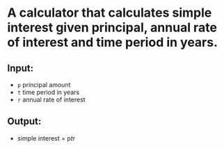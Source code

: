 # A calculator that calculates simple interest given principal, annual rate of interest and time period in years.

## Input:
   - `p` principal amount
   - `t` time period in years
   - `r` annual rate of interest

## Output:
   * simple interest = p*t*r
